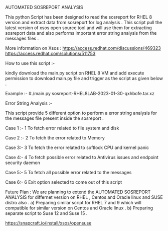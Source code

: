 AUTOMATED SOSREPORT ANALYSIS

This python Script has been designed to read the sosreport for RHEL 8 version and extract data from sosreport for log analysis . This script pull the latest version of 
xsos open source tool and will use them for extracting sosreport data and also performs important error string analysis from the messages files . 

More information on Xsos : 
https://access.redhat.com/discussions/469323
https://access.redhat.com/solutions/511753

How to use this script :-

kindly download the main.py script on RHEL 8 VM and add execute permission to download main.py file and trigger as the script as given below . 

Example :-
#./main.py sosreport-RHEL8LAB-2023-01-30-qxhbofe.tar.xz


Error String Analysis :-

This script provide 5 different option to perform a error string analysis for the messages file present inside the sosreport . 

Case 1 :-
1 To fetch error related to file system and disk


Case 2 :-
2 To fetch the error related to Memory

Case 3:-
3 To fetch the error related to softlock CPU and kernel panic

Case 4:-
4 To fetch possible error related to Antivirus issues and endpoint security daemon

Case 5:-
5 To fetch all possible error related to the messages

Case 6:-
6 Exit option selected to come out of this script












Future Plan :
We are planning to extend the AUTOMATED SOSREPORT ANALYSIS for differnet version on RHEL , Centos and Oracle linux and SUSE distro also . 
a) Preparing similar script for RHEL 7 and 9 which will compatible for similar version on  Centos and Oracle linux .
b) Preparing separate script to Suse 12 and Suse 15 .

https://snapcraft.io/install/xsos/opensuse
